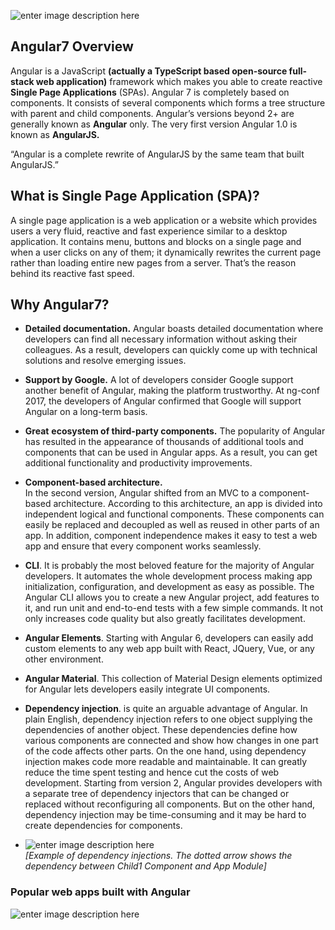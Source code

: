 <!DOCTYPE html>
<html>

<head>
  <meta charset="utf-8">
  <meta name="viewport" content="width=device-width, initial-scale=1.0">
  <title>angular</title>
  <link rel="stylesheet" href="https://stackedit.io/style.css" />
</head>

<body class="stackedit">
  <div class="stackedit__html"><p><img src="https://colorlib.com/wp/wp-content/uploads/sites/2/angular-logo.png" alt="enter image description here"></p>
<h2 id="angular7-overview">Angular7 Overview</h2>
<p>Angular  is a JavaScript  <strong>(actually a TypeScript based open-source full-stack web application)</strong>  framework which makes you able to create reactive  <strong>Single Page Applications</strong>  (SPAs). Angular 7 is completely based on components. It consists of several components which forms a tree structure with parent and child components. Angular’s versions beyond 2+ are generally known as  <strong>Angular</strong>  only. The very first version Angular 1.0 is known as  <strong>AngularJS.</strong></p>
<p>“Angular is a complete rewrite of AngularJS by the same team that built AngularJS.”</p>
<h2 id="what-is-single-page-application-spa">What is Single Page Application (SPA)?</h2>
<p>A single page application is a web application or a website which provides users a very fluid, reactive and fast experience similar to a desktop application. It contains menu, buttons and blocks on a single page and when a user clicks on any of them; it dynamically rewrites the current page rather than loading entire new pages from a server. That’s the reason behind its reactive fast speed.</p>
<h2 id="why-angular7">Why Angular7?</h2>
<ul>
<li>
<p><strong>Detailed documentation.</strong>  Angular boasts detailed documentation where developers can find all necessary information without asking their colleagues. As a result, developers can quickly come up with technical solutions and resolve emerging issues.</p>
</li>
<li>
<p><strong>Support by Google.</strong>  A lot of developers consider Google support another benefit of Angular, making the platform trustworthy. At ng-conf 2017, the developers of Angular confirmed that Google will support Angular on a long-term basis.</p>
</li>
<li>
<p><strong>Great</strong> <strong>ecosystem of third-party components.</strong> The popularity of Angular has resulted in the appearance of thousands of additional tools and components that can be used in Angular apps. As a result, you can get additional functionality and productivity improvements.</p>
</li>
<li>
<p><strong>Component-based architecture.</strong><br>
In the second version, Angular shifted from an MVC to a component-based architecture. According to this architecture, an app is divided into independent logical and functional components. These components can easily be replaced and decoupled as well as reused in other parts of an app. In addition, component independence makes it easy to test a web app and ensure that every component works seamlessly.</p>
</li>
<li>
<p><strong>CLI</strong>. It is probably the most beloved feature for the majority of Angular developers. It automates the whole development process making app initialization, configuration, and development as easy as possible. The Angular CLI allows you to create a new Angular project, add features to it, and run unit and end-to-end tests with a few simple commands. It not only increases code quality but also greatly facilitates development.</p>
</li>
<li>
<p><strong>Angular Elements</strong>. Starting with Angular 6, developers can easily add custom elements to any web app built with React, JQuery, Vue, or any other environment.</p>
</li>
<li>
<p><strong>Angular Material</strong>. This collection of Material Design elements optimized for Angular lets developers easily integrate UI components.</p>
</li>
<li>
<p><strong>Dependency injection</strong>. is quite an arguable advantage of Angular. In plain English, dependency injection refers to one object supplying the dependencies of another object. These dependencies define how various components are connected and show how changes in one part of the code affects other parts. On the one hand, using dependency injection makes code more readable and maintainable. It can greatly reduce the time spent testing and hence cut the costs of web development. Starting from version 2, Angular provides developers with a separate tree of dependency injectors that can be changed or replaced without reconfiguring all components. But on the other hand, dependency injection may be time-consuming and it may be hard to create dependencies for components.</p>
</li>
<li>
<p><img src="https://yalantis.com//uploads/ckeditor/pictures/2932/content_dependency-injections.png" alt="enter image description here"><br>
<em>[Example of dependency injections. The dotted arrow shows the dependency between Child1 Component and App Module]</em></p>
</li>
</ul>
<h3 id="popular-web-apps-built-with-angular">Popular web apps built with Angular</h3>
<p><img src="https://yalantis.com//uploads/ckeditor/pictures/2933/content_websites-using-Angular.png" alt="enter image description here"></p>
</div>
</body>

</html>
